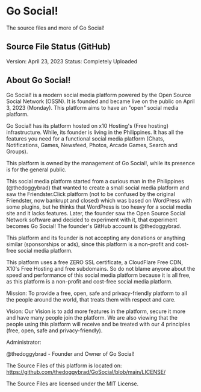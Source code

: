 # Go Social!
The source files and more of Go Social!

## Source File Status (GitHub)
Version: April 23, 2023
Status: Completely Uploaded

## About Go Social!
Go Social! is a modern social media platform powered by the Open Source Social Network (OSSN). It is founded and became live on the public on April 3, 2023 (Monday). This platform aims to have an "open" social media platform.

Go Social! has its platform hosted on x10 Hosting's (Free hosting) infrastructure. While, its founder is living in the Philippines. It has all the features you need for a functional social media platform (Chats, Notifications, Games, Newsfeed, Photos, Arcade Games, Search and Groups).

This platform is owned by the management of Go Social!, while its presence is for the general public.

This social media platform started from a curious man in the Philippines (@thedoggybrad) that wanted to create a small social media platform and saw the Friendster.Click platform (not to be confused by the original Friendster, now bankrupt and closed) which was based on WordPress with some plugins, but he thinks that WordPress is too heavy for a social media site and it lacks features. Later, the founder saw the Open Source Social Network software and decided to experiment with it, that experiment becomes Go Social! The founder's GitHub account is @thedoggybrad.

This platform and its founder is not accepting any donations or anything similar (sponsorships or ads), since this platform is a non-profit and cost-free social media platform.

This platform uses a free ZERO SSL certificate, a CloudFlare Free CDN, X10's Free Hosting and free subdomains. So do not blame anyone about the speed and performance of this social media platform because it is all free, as this platform is a non-profit and cost-free social media platform.

Mission: To provide a free, open, safe and privacy-friendly platform to all the people around the world, that treats them with respect and care.

Vision: Our Vision is to add more features in the platform, secure it more and have many people join the platform. We are also viewing that the people using this platform will receive and be treated with our 4 principles (free, open, safe and privacy-friendly).

Administrator:

@thedoggybrad - Founder and Owner of Go Social!

The Source Files of this platform is located on: https://github.com/thedoggybrad/GoSocial/blob/main/LICENSE/

The Source Files are licensed under the MIT License.
